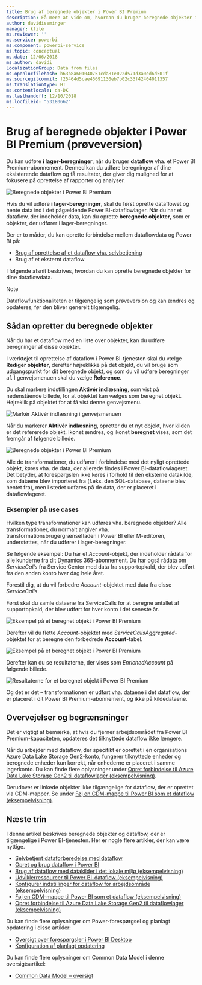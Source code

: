 ```yaml
---
title: Brug af beregnede objekter i Power BI Premium
description: Få mere at vide om, hvordan du bruger beregnede objekter i Power BI Premium
author: davidiseminger
manager: kfile
ms.reviewer: ''
ms.service: powerbi
ms.component: powerbi-service
ms.topic: conceptual
ms.date: 12/06/2018
ms.author: davidi
LocalizationGroup: Data from files
ms.openlocfilehash: b63b8a601040751cda81e022d571d3a0ed6d501f
ms.sourcegitcommit: f25464d5cae46691130eb7b02c33f42404011357
ms.translationtype: HT
ms.contentlocale: da-DK
ms.lasthandoff: 12/10/2018
ms.locfileid: "53180662"
---
```

# <a name="using-computed-entities-on-power-bi-premium-preview"></a>Brug af beregnede objekter i Power BI Premium (prøveversion)

Du kan udføre **i lager-beregninger**, når du bruger **dataflow** vha. et Power BI Premium-abonnement. Dermed kan du udføre beregninger af dine eksisterende dataflow og få resultater, der giver dig mulighed for at fokusere på oprettelse af rapporter og analyser. 

![Beregnede objekter i Power BI Premium](media/service-dataflows-computed-entities-premium/computed-entities-premium_00.png)

Hvis du vil udføre **i lager-beregninger**, skal du først oprette dataflowet og hente data ind i det pågældende Power BI-dataflowlager. Når du har et dataflow, der indeholder data, kan du oprette **beregnede objekter**, som er objekter, der udfører i lager-beregninger. 

Der er to måder, du kan oprette forbindelse mellem dataflowdata og Power BI på:

* [Brug af oprettelse af et dataflow vha. selvbetjening](service-dataflows-create-use.md)
* Brug af et eksternt dataflow

I følgende afsnit beskrives, hvordan du kan oprette beregnede objekter for dine dataflowdata.

> [!NOTE]
> Dataflowfunktionaliteten er tilgængelig som prøveversion og kan ændres og opdateres, før den bliver generelt tilgængelig.


## <a name="how-to-create-computed-entities"></a>Sådan opretter du beregnede objekter 

Når du har et dataflow med en liste over objekter, kan du udføre beregninger af disse objekter.

I værktøjet til oprettelse af dataflow i Power BI-tjenesten skal du vælge **Rediger objekter**, derefter højreklikke på det objekt, du vil bruge som udgangspunkt for dit beregnede objekt, og som du vil udføre beregninger af. I genvejsmenuen skal du vælge **Reference**.

Du skal markere indstillingen **Aktivér indlæsning**, som vist på nedenstående billede, for at objektet kan vælges som beregnet objekt. Højreklik på objektet for at få vist denne genvejsmenu.

![Markér Aktivér indlæsning i genvejsmenuen](media/service-dataflows-computed-entities-premium/computed-entities-premium_01.png)

Når du markerer **Aktivér indlæsning**, opretter du et nyt objekt, hvor kilden er det refererede objekt. Ikonet ændres, og ikonet **beregnet** vises, som det fremgår af følgende billede.

![Beregnede objekter i Power BI Premium](media/service-dataflows-computed-entities-premium/computed-entities-premium_00.png)

Alle de transformationer, du udfører i forbindelse med det nyligt oprettede objekt, køres vha. de data, der allerede findes i Power BI-dataflowlageret. Det betyder, at forespørgslen ikke køres i forhold til den eksterne datakilde, som dataene blev importeret fra (f.eks. den SQL-database, dataene blev hentet fra), men i stedet udføres på de data, der er placeret i dataflowlageret.

### <a name="example-use-cases"></a>Eksempler på use cases
Hvilken type transformationer kan udføres vha. beregnede objekter? Alle transformationer, du normalt angiver vha. transformationsbrugergrænsefladen i Power BI eller M-editoren, understøttes, når du udfører i lager-beregninger. 

Se følgende eksempel: Du har et *Account*-objekt, der indeholder rådata for alle kunderne fra dit Dynamics 365-abonnement. Du har også rådata om *ServiceCalls* fra Service Center med data fra supportopkald, der blev udført fra den anden konto hver dag hele året.

Forestil dig, at du vil forbedre *Account*-objektet med data fra disse *ServiceCalls*. 

Først skal du samle dataene fra ServiceCalls for at beregne antallet af supportopkald, der blev udført for hver konto i det seneste år. 

![Eksempel på et beregnet objekt i Power BI Premium](media/service-dataflows-computed-entities-premium/computed-entities-premium_02.png)

Derefter vil du flette *Account*-objektet med *ServiceCallsAggregated*-objektet for at beregne den forbedrede **Account**-tabel.

![Eksempel på et beregnet objekt i Power BI Premium](media/service-dataflows-computed-entities-premium/computed-entities-premium_03.png)

Derefter kan du se resultaterne, der vises som *EnrichedAccount* på følgende billede.

![Resultaterne for et beregnet objekt i Power BI Premium](media/service-dataflows-computed-entities-premium/computed-entities-premium_04.png)

Og det er det – transformationen er udført vha. dataene i det dataflow, der er placeret i dit Power BI Premium-abonnement, og ikke på kildedataene.

## <a name="considerations-and-limitations"></a>Overvejelser og begrænsninger

Det er vigtigt at bemærke, at hvis du fjerner arbejdsområdet fra Power BI Premium-kapaciteten, opdateres det tilknyttede dataflow ikke længere. 

Når du arbejder med dataflow, der specifikt er oprettet i en organisations Azure Data Lake Storage Gen2-konto, fungerer tilknyttede enheder og beregnede enheder kun korrekt, når enhederne er placeret i samme lagerkonto. Du kan finde flere oplysninger under [Opret forbindelse til Azure Data Lake Storage Gen2 til dataflowlager (eksempelvisning)](service-dataflows-connect-azure-data-lake-storage-gen2.md).

Derudover er linkede objekter ikke tilgængelige for dataflow, der er oprettet via CDM-mapper. Se under [Føj en CDM-mappe til Power BI som et dataflow (eksempelvisning)](service-dataflows-add-cdm-folder.md).

## <a name="next-steps"></a>Næste trin

I denne artikel beskrives beregnede objekter og dataflow, der er tilgængelige i Power BI-tjenesten. Her er nogle flere artikler, der kan være nyttige.

* [Selvbetjent dataforberedelse med dataflow](service-dataflows-overview.md)
* [Opret og brug dataflow i Power BI](service-dataflows-create-use.md)
* [Brug af dataflow med datakilder i det lokale miljø (eksempelvisning)](service-dataflows-on-premises-gateways.md)
* [Udviklerressourcer til Power BI-dataflow (eksempelvisning)](service-dataflows-developer-resources.md)
* [Konfigurer indstillinger for dataflow for arbejdsområde (eksempelvisning)](service-dataflows-configure-workspace-storage-settings.md)
* [Føj en CDM-mappe til Power BI som et dataflow (eksempelvisning)](service-dataflows-add-cdm-folder.md)
* [Opret forbindelse til Azure Data Lake Storage Gen2 til dataflowlager (eksempelvisning)](service-dataflows-connect-azure-data-lake-storage-gen2.md)

Du kan finde flere oplysninger om Power-forespørgsel og planlagt opdatering i disse artikler:
* [Oversigt over forespørgsler i Power BI Desktop](desktop-query-overview.md)
* [Konfiguration af planlagt opdatering](refresh-scheduled-refresh.md)

Du kan finde flere oplysninger om Common Data Model i denne oversigtsartikel:
* [Common Data Model – oversigt](https://docs.microsoft.com/powerapps/common-data-model/overview)

